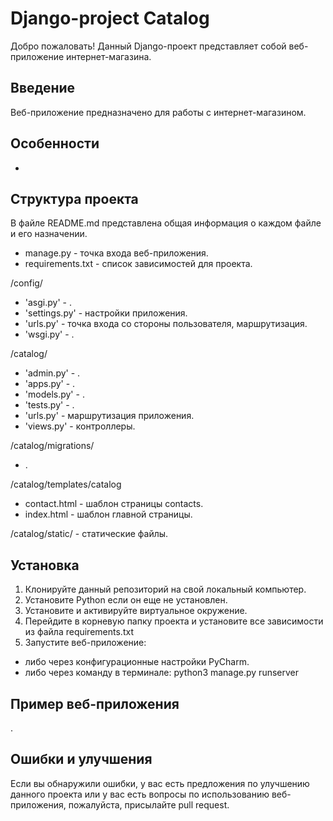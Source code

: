 # Django-project Catalog

Добро пожаловать!
Данный Django-проект представляет собой веб-приложение интернет-магазина.

## Введение

Веб-приложение предназначено для работы с интернет-магазином.

## Особенности

-

## Структура проекта

В файле README.md представлена общая информация о каждом файле и его 
назначении.

- manage.py - точка входа веб-приложения.
- requirements.txt - список зависимостей для проекта.

/config/
- 'asgi.py' - .
- 'settings.py' - настройки приложения.
- 'urls.py' - точка входа со стороны пользователя, маршрутизация.
- 'wsgi.py' - .

/catalog/
- 'admin.py' - .
- 'apps.py' - .
- 'models.py' - .
- 'tests.py' - .
- 'urls.py' - маршрутизация приложения.
- 'views.py' - контроллеры.

/catalog/migrations/
- .

/catalog/templates/catalog
- contact.html - шаблон страницы contacts.
- index.html - шаблон главной страницы.

/catalog/static/ - статические файлы.

## Установка

1. Клонируйте данный репозиторий на свой локальный компьютер.
2. Установите Python если он еще не установлен.
3. Установите и активируйте виртуальное окружение.
4. Перейдите в корневую папку проекта и установите все зависимости из файла requirements.txt
5. Запустите веб-приложение:
- либо через конфигурационные настройки PyCharm.
- либо через команду в терминале: python3 manage.py runserver

## Пример веб-приложения


.


## Ошибки и улучшения

Если вы обнаружили ошибки, у вас есть предложения по улучшению данного проекта
или у вас есть вопросы по использованию веб-приложения, пожалуйста, присылайте pull request.
